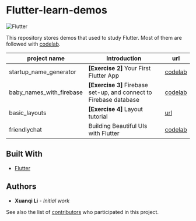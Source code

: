 # Flutter-learn-demos

![Flutter](https://cdn.arstechnica.net/wp-content/uploads/2018/12/7.jpg)

This repository stores demos that used to study Flutter. Most of them are followed with [codelab](https://flutter.io/docs/codelabs).

| project name             | Introduction                                                 | url                                                          |
| ------------------------ | ------------------------------------------------------------ | ------------------------------------------------------------ |
| startup_name_generator   | **[Exercise 2]** Your First Flutter App                      | [codelab](https://codelabs.developers.google.com/codelabs/first-flutter-app-pt1/#0) |
| baby_names_with_firebase | **[Exercise 3]** Firebase set-up, and connect to Firebase database | [codelab](https://codelabs.developers.google.com/codelabs/flutter-firebase/#0) |
| basic_layouts            | **[Exercise 4]** Layout tutorial                             | [url](https://flutter.io/docs/development/ui/layout/tutorial) |
| friendlychat             | Building Beautiful UIs with Flutter                          | [codelab](https://codelabs.developers.google.com/codelabs/flutter/#0) |

## Built With

* [Flutter](https://flutter.io/)

## Authors

* **Xuanqi Li** - *Initial work*

See also the list of [contributors](https://github.com/LiXuanqi/flutter-learn-demos/graphs/contributors) who participated in this project.

